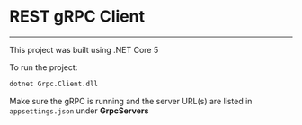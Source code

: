# REST gRPC Client

---

This project was built using .NET Core 5

To run the project:

```bash
dotnet Grpc.Client.dll
```

Make sure the gRPC is running and the server URL(s) are listed in `appsettings.json` under __GrpcServers__

